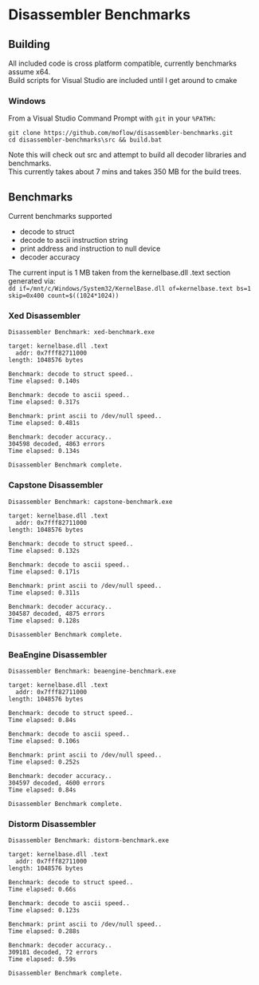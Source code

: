 # Disassembler Benchmarks

## Building

All included code is cross platform compatible, currently benchmarks assume x64.  
Build scripts for Visual Studio are included until I get around to cmake

### Windows 
From a Visual Studio Command Prompt with `git` in your `%PATH%`: 
```
git clone https://github.com/moflow/disassembler-benchmarks.git
cd disassembler-benchmarks\src && build.bat
```

Note this will check out src and attempt to build all decoder libraries and benchmarks.  
This currently takes about 7 mins and takes 350 MB for the build trees.

## Benchmarks

Current benchmarks supported  

- decode to struct
- decode to ascii instruction string
- print address and instruction to null device
- decoder accuracy

The current input is 1 MB taken from the kernelbase.dll .text section generated via:  
`dd if=/mnt/c/Windows/System32/KernelBase.dll of=kernelbase.text bs=1 skip=0x400 count=$((1024*1024))`


### Xed Disassembler
```
Disassembler Benchmark: xed-benchmark.exe

target: kernelbase.dll .text
  addr: 0x7fff82711000
length: 1048576 bytes

Benchmark: decode to struct speed..
Time elapsed: 0.140s

Benchmark: decode to ascii speed..
Time elapsed: 0.317s

Benchmark: print ascii to /dev/null speed..
Time elapsed: 0.481s

Benchmark: decoder accuracy..
304598 decoded, 4863 errors
Time elapsed: 0.134s

Disassembler Benchmark complete.
```

### Capstone Disassembler
```
Disassembler Benchmark: capstone-benchmark.exe

target: kernelbase.dll .text
  addr: 0x7fff82711000
length: 1048576 bytes

Benchmark: decode to struct speed..
Time elapsed: 0.132s

Benchmark: decode to ascii speed..
Time elapsed: 0.171s

Benchmark: print ascii to /dev/null speed..
Time elapsed: 0.311s

Benchmark: decoder accuracy..
304587 decoded, 4875 errors
Time elapsed: 0.128s

Disassembler Benchmark complete.
```

### BeaEngine Disassembler
```
Disassembler Benchmark: beaengine-benchmark.exe

target: kernelbase.dll .text
  addr: 0x7fff82711000
length: 1048576 bytes

Benchmark: decode to struct speed..
Time elapsed: 0.84s

Benchmark: decode to ascii speed..
Time elapsed: 0.106s

Benchmark: print ascii to /dev/null speed..
Time elapsed: 0.252s

Benchmark: decoder accuracy..
304597 decoded, 4600 errors
Time elapsed: 0.84s

Disassembler Benchmark complete.
```

### Distorm Disassembler
```
Disassembler Benchmark: distorm-benchmark.exe

target: kernelbase.dll .text
  addr: 0x7fff82711000
length: 1048576 bytes

Benchmark: decode to struct speed..
Time elapsed: 0.66s

Benchmark: decode to ascii speed..
Time elapsed: 0.123s

Benchmark: print ascii to /dev/null speed..
Time elapsed: 0.288s

Benchmark: decoder accuracy..
309181 decoded, 72 errors
Time elapsed: 0.59s

Disassembler Benchmark complete.
```
